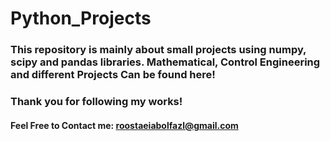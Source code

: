 # Python_Projects
### This repository is mainly about small projects using numpy, scipy and pandas libraries. Mathematical, Control Engineering and different Projects Can be found here!

### Thank you for following my works!
#### Feel Free to Contact me: roostaeiabolfazl@gmail.com
